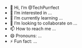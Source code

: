 - 👋 Hi, I’m @TechPurrfect
- 👀 I’m interested in ...
- 🌱 I’m currently learning ...
- 💞️ I’m looking to collaborate on ...
- 📫 How to reach me ...
- 😄 Pronouns: ...
- ⚡ Fun fact: ...

<!---
TechPurrfect/TechPurrfect is a ✨ special ✨ repository because its `README.md` (this file) appears on your GitHub profile.
You can click the Preview link to take a look at your changes.
--->
